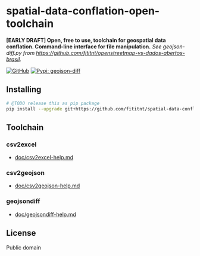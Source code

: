 # spatial-data-conflation-open-toolchain
**[EARLY DRAFT] Open, free to use, toolchain for geospatial data conflation. Command-line interface for file manipulation.** _See geojson-diff.py from <https://github.com/fititnt/openstreetmap-vs-dados-abertos-brasil>._

[![GitHub](https://img.shields.io/badge/GitHub-fititnt%2Fgeojson--diff-lightgrey?logo=github&style=social[fititnt/geojson-diff] "GitHub")](https://github.com/fititnt/geojson-diff)
[![Pypi: geojson-diff](https://img.shields.io/badge/python%20pypi-geojson--diff-brightgreen[Python] 
 "Pypi: geojson-diff")](https://pypi.org/project/geojson-diff)

## Installing

```bash
# @TODO release this as pip package
pip install --upgrade git+https://github.com/fititnt/spatial-data-conflation-open-toolchain.git#egg=geojson-diff
```

<!--
-  Saalfield, Alan. Conflation: Automated Map Compilation. BUREAU OF THE CENSUS STATISTICAL RESEARCH DIVISION REPORT SERIES, SRD Research Report Number: Census/SRD/RR-87124
  - https://www.census.gov/content/dam/Census/library/working-papers/1987/adrm/rr87-24.pdf
- Lynch, M. and A. Saalfeld, 1985, "Conflation: Automated Map Compilation, a Video Game Approach", Proceedings, Auto-Carto VII
  - https://cartogis.org/docs/proceedings/archive/auto-carto-7/pdf/conflation-automated-map-compilation-a-video-game-approach.pdf
-->

## Toolchain

### csv2excel
- [doc/csv2excel-help.md](doc/csv2excel-help.md)

### csv2geojson
- [doc/csv2geojson-help.md](doc/csv2geojson-help.md)

### geojsondiff
- [doc/geojsondiff-help.md](doc/geojsondiff-help.md)

<!--

osmf2geojson
osmf2geojson tests/data/test2.osm

# https://docs.osmcode.org/osmium/latest/osmium-sort.html
osmium sort -o tests/data/test2-v2.osm tests/data/test2.osm
osmium sort -o tests/data/test1-v2.osm tests/data/test1.osm
osmf2geojson tests/data/test2-v2.osm > tests/temp/test2-v2.geojson
osmf2geojson tests/data/test1-v2.osm > tests/temp/test1-v2.geojson
-->

## License

Public domain